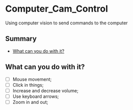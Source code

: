 # Computer_Cam_Control
 Using computer vision to send commands to the computer

## Summary

- [What can you do with it?](#what-can-you-do-with-it)

## What can you do with it?

- [ ] Mouse movement;
- [ ] Click in things;
- [ ] Increase and decrease volume; 
- [ ] Use keyboard arrows;
- [ ] Zoom in and out;
